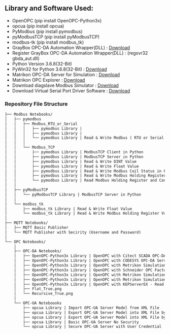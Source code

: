 ## Library and Software Used:

- OpenOPC (pip install OpenOPC-Python3x)
- opcua (pip install opcua)
- PyModbus (pip install pymodbus)
- pyModbusTCP (pip install pyModbusTCP)
- modbus-tk (pip install modbus_tk)
- GrayBox OPC-DA Automation Wrapper(DLL) : [Download](http://gestyy.com/etVI8J)
- Register GrayBox OPC-DA Automation Wrapper(DLL) : (regsvr32 gbda_aut.dll)
- Python Version 3.6.8(32-Bit)
- PyWin32 for Python 3.6.8(32-Bit) : [Download](http://gestyy.com/etVOqH)
- Matrikon OPC-DA Server for Simulation : [Download](http://gestyy.com/etVO0r)
- Matrikon OPC Explorer : [Download](http://gestyy.com/etVI9q)
- Download diagslave Modbus Simulator : [Download](https://www.modbusdriver.com/downloads/diagslave.zip)
- Download Virtual Serial Port Driver Software : [Download](https://cdn.eltima.com/download/vspd.exe)

### Repository File Structure
```markdown
├── Modbus Notebooks/
│   ├── pymodbus
│   │   ├── Modbus_RTU_or_Serial
│   │   │   ├── pymodbus Library | 
│   │   │   ├── pymodbus Library | 
│   │   │   └── pymodbus Library | Read & Write Modbus ( RTU or Serial ) Holding Register Values in Python
│   │   │
│   │   └── Modbus_TCP
│   │       ├── pymodbus Library | ModbusTCP Client in Python
│   │       ├── pymodbus Library | ModbusTCP Server in Python
│   │       ├── pymodbus Library | Read & Write DINT Value
│   │       ├── pymodbus Library | Read & Write Float Value
│   │       ├── pymodbus Library | Read & Write Modbus Coil Status in Python
│   │       ├── pymodbus Library | Read & Write Modbus Holding Register Values in Python
│   │       └── pymodbus Library | Read Modbus Holding Register and Convert it into Binary(Bits)
│   │
│   ├── pyModbusTCP
│   │   └── pyModbusTCP Library | ModbusTCP Server in Python
│   │
│   └── modbus_tk
│       ├── modbus_tk Library | Read & Write Float Value
│       └── modbus_tk Library | Read & Write Modbus Holding Register Values in Python
│   
├── MQTT Notebooks/
│   ├── MQTT Basic Publisher
│   └── MQTT Publisher with Secirity (Username and Password)
│   
└── OPC Notebooks/
    │
    ├── OPC-DA Notebooks/
    │   ├── OpenOPC-Python3x Library | OpenOPC with Citect SCADA OPC-DA Server
    │   ├── OpenOPC-Python3x Library | OpenOPC with CODESYS OPC-DA Server (Schneider Machine Expert Basic)
    │   ├── OpenOPC-Python3x Library | OpenOPC with Metrikon Simulation Server
    │   ├── OpenOPC-Python3x Library | OpenOPC with Schneider OPC Factory Server
    │   ├── OpenOPC-Python3x Library | OpenOPC with Metrikon Simulation Server - Getting Tag Properties
    │   ├── OpenOPC-Python3x Library | OpenOPC with Metrikon Simulation Server - Flat and Recursive Option
    │   ├── OpenOPC-Python3x Library | OpenOPC with KEPServerEX - Read and Write Tags
    │   ├── Flat_True.png
    │   └── Recursive_True.png
    │
    └── OPC-UA Noteboooks
        ├── opcua Library | Import OPC-UA Server Model from XML File
        ├── opcua Library | Export OPC-UA Server Model into XML File by NameSpace
        ├── opcua Library | Export OPC-UA Server Model into XML File by Node
        ├── opcua Library | Basic OPC-UA Server No Security
        └── opcua Library | Secure OPC-UA Server with User Credential

```
